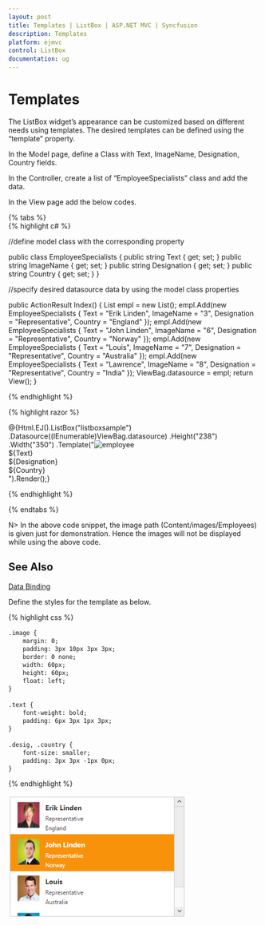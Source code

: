 ```yaml
---
layout: post
title: Templates | ListBox | ASP.NET MVC | Syncfusion
description: Templates
platform: ejmvc
control: ListBox
documentation: ug
---
```


# Templates

The ListBox widget’s appearance can be customized based on different needs using templates. The desired templates can be defined using the “template” property.

In the Model page, define a Class with Text, ImageName, Designation, Country fields. 

In the Controller, create a list of “EmployeeSpecialists” class and add the data.

In the View page add the below codes.

{% tabs %}        
{% highlight c# %}

//define model class with the corresponding property

public class EmployeeSpecialists
    {
        public string Text { get; set; }
        public string ImageName { get; set; }
        public string Designation { get; set; }
        public string Country { get; set; }
    }

//specify desired datasource data by using the model class properties

  public ActionResult Index()
        {
            List<EmployeeSpecialists> empl = new List<EmployeeSpecialists>();
            empl.Add(new EmployeeSpecialists { Text = "Erik Linden", ImageName = "3", Designation = "Representative", Country = "England" });
            empl.Add(new EmployeeSpecialists { Text = "John Linden", ImageName = "6", Designation = "Representative", Country = "Norway" });
            empl.Add(new EmployeeSpecialists { Text = "Louis", ImageName = "7", Designation = "Representative", Country = "Australia" });
            empl.Add(new EmployeeSpecialists { Text = "Lawrence", ImageName = "8", Designation = "Representative", Country = "India" });
            ViewBag.datasource = empl;
            return View();
        }

{% endhighlight %}

{% highlight razor %}

<div class="control">
    @{Html.EJ().ListBox("listboxsample")
    .Datasource((IEnumerable<EmployeeSpecialists>)ViewBag.datasource)
    .Height("238")
    .Width("350")
    .Template("<img class='image' src='../../Content/images/Employees/${ImageName}.png' alt='employee' height='50px' width='50px' /><div class='text'>${Text}</div><div class='desig'>${Designation}</div><div class='country'>${Country}</div>").Render();}
</div>

{% endhighlight %}

{% endtabs %}



 N> In the above code snippet, the image path (Content/images/Employees) is given just for demonstration. Hence the images will not be displayed while using the above code.
 
 
## See Also

[Data Binding](http://help.syncfusion.com/aspnetmvc/listbox/databinding)

Define the styles for the template as below.

{% highlight css %}

    .image {
        margin: 0;
        padding: 3px 10px 3px 3px;
        border: 0 none;
        width: 60px;
        height: 60px;
        float: left;
    }

    .text {
        font-weight: bold;
        padding: 6px 3px 1px 3px;
    }

    .desig, .country {
        font-size: smaller;
        padding: 3px 3px -1px 0px;
    }




{% endhighlight %}



![ALt text](Templates_images\Templates_img1.png)
